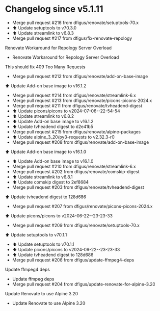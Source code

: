 # Changelog since v5.1.11
- Merge pull request #216 from dfigus/renovate/setuptools-70.x 
- ⬆️ Update setuptools to v70.3.0 
- ⬆️ Update streamlink to v6.8.3 
- Merge pull request #217 from dfigus/fix-renovate-repology

Renovate Workaround for Repology Server Overload 
- Renovate Workaround for Repology Server Overload

This should fix 409 Too Many Requests 
- Merge pull request #212 from dfigus/renovate/add-on-base-image

⬆️ Update Add-on base image to v16.1.2 
- Merge pull request #214 from dfigus/renovate/streamlink-6.x 
- Merge pull request #213 from dfigus/renovate/picons-picons-2024.x 
- Merge pull request #211 from dfigus/renovate/tvheadend-digest 
- ⬆️ Update picons/picons to v2024-07-06--22-54-54 
- ⬆️ Update streamlink to v6.8.2 
- ⬆️ Update Add-on base image to v16.1.2 
- ⬆️ Update tvheadend digest to d2e41b5 
- Merge pull request #215 from dfigus/renovate/alpine-packages 
- ⬆️ Update alpine_3_20/py3-requests to v2.32.3-r0 
- Merge pull request #208 from dfigus/renovate/add-on-base-image

⬆️ Update Add-on base image to v16.1.0 
- ⬆️ Update Add-on base image to v16.1.0 
- Merge pull request #210 from dfigus/renovate/streamlink-6.x 
- Merge pull request #202 from dfigus/renovate/comskip-digest 
- ⬆️ Update streamlink to v6.8.1 
- ⬆️ Update comskip digest to 2ef8684 
- Merge pull request #203 from dfigus/renovate/tvheadend-digest

⬆️ Update tvheadend digest to 128d686 
- Merge pull request #207 from dfigus/renovate/picons-picons-2024.x

⬆️ Update picons/picons to v2024-06-22--23-23-33 
- Merge pull request #209 from dfigus/renovate/setuptools-70.x

⬆️ Update setuptools to v70.1.1 
- ⬆️ Update setuptools to v70.1.1 
- ⬆️ Update picons/picons to v2024-06-22--23-23-33 
- ⬆️ Update tvheadend digest to 128d686 
- Merge pull request #206 from dfigus/update-ffmpeg4-deps

Update ffmpeg4 deps 
- Update ffmpeg deps 
- Merge pull request #204 from dfigus/update-renovate-for-alpine-3.20

Update Renovate to use Alpine 3.20 
- Update Renovate to use Alpine 3.20 
